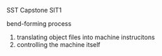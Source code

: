 SST Capstone SIT1

bend-forming process
1. translating object files into machine instrucitons
2. controlling the machine itself
